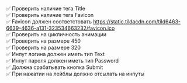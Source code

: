 ✅ Проверить наличие тега Title <br/>
✅ Проверить наличие тега Favicon <br/>
✅ Favicon должен соответстовать https://static.tildacdn.com/tild6463-6639-4636-a131-323534663232/favicon.ico <br/>
✅ Проверить на цикличность анимации <br/>
✅ Проверить на размере 450 <br/>
✅ Проверить на размере 320 <br/>
✅ Инпут логина должен иметь тип Text <br/>
✅ Инпут пароля должен иметь тип Password <br/>
✅ Должна срабатывать кнопка Submit <br/>
✅ При нажатии на лейблы должно отсылать на инпуты
